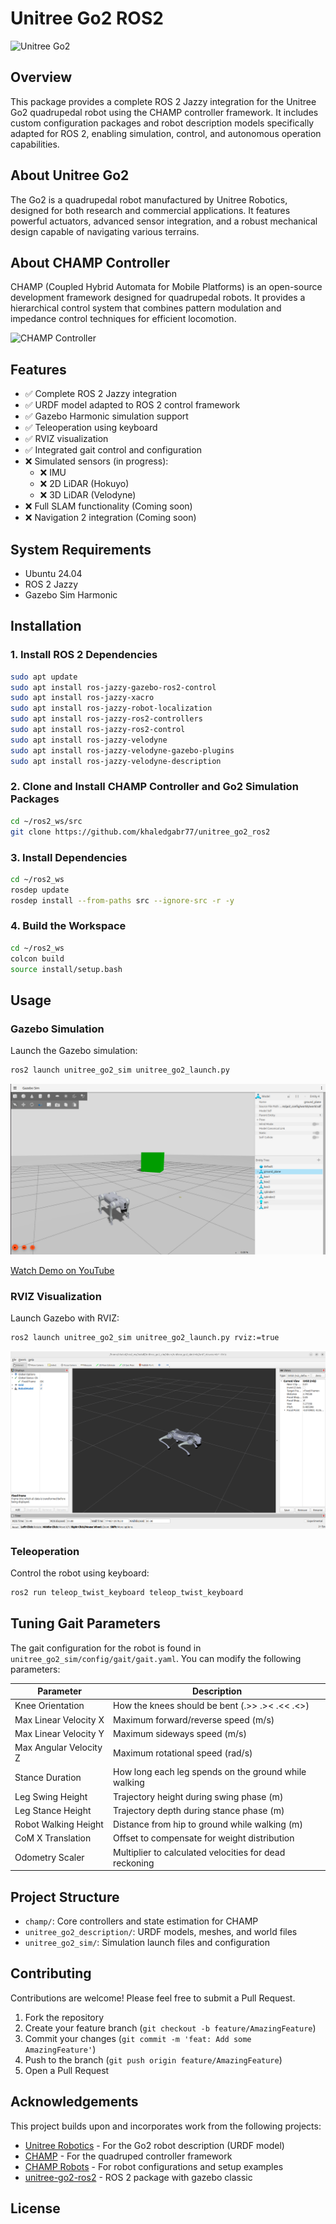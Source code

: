 # Unitree Go2 ROS2

![Unitree Go2](https://oss-global-cdn.unitree.com/static/c487f93e06954100a44fac4442b94d94_288x238.png)

## Overview

This package provides a complete ROS 2 Jazzy integration for the Unitree Go2 quadrupedal robot using the CHAMP controller framework. It includes custom configuration packages and robot description models specifically adapted for ROS 2, enabling simulation, control, and autonomous operation capabilities.

## About Unitree Go2

The Go2 is a quadrupedal robot manufactured by Unitree Robotics, designed for both research and commercial applications. It features powerful actuators, advanced sensor integration, and a robust mechanical design capable of navigating various terrains.

## About CHAMP Controller

CHAMP (Coupled Hybrid Automata for Mobile Platforms) is an open-source development framework designed for quadrupedal robots. It provides a hierarchical control system that combines pattern modulation and impedance control techniques for efficient locomotion.

![CHAMP Controller](https://raw.githubusercontent.com/chvmp/champ/master/docs/images/robots.gif)

## Features

- ✅ Complete ROS 2 Jazzy integration
- ✅ URDF model adapted to ROS 2 control framework
- ✅ Gazebo Harmonic simulation support
- ✅ Teleoperation using keyboard
- ✅ RVIZ visualization
- ✅ Integrated gait control and configuration
- ❌ Simulated sensors (in progress):
  - ❌ IMU
  - ❌ 2D LiDAR (Hokuyo)
  - ❌ 3D LiDAR (Velodyne)
- ❌ Full SLAM functionality (Coming soon)
- ❌ Navigation 2 integration (Coming soon)

## System Requirements

- Ubuntu 24.04
- ROS 2 Jazzy
- Gazebo Sim Harmonic

## Installation

### 1. Install ROS 2 Dependencies

```bash
sudo apt update
sudo apt install ros-jazzy-gazebo-ros2-control
sudo apt install ros-jazzy-xacro
sudo apt install ros-jazzy-robot-localization
sudo apt install ros-jazzy-ros2-controllers
sudo apt install ros-jazzy-ros2-control
sudo apt install ros-jazzy-velodyne
sudo apt install ros-jazzy-velodyne-gazebo-plugins
sudo apt install ros-jazzy-velodyne-description
```

### 2. Clone and Install CHAMP Controller and Go2 Simulation Packages

```bash
cd ~/ros2_ws/src
git clone https://github.com/khaledgabr77/unitree_go2_ros2
```

### 3. Install Dependencies

```bash
cd ~/ros2_ws
rosdep update
rosdep install --from-paths src --ignore-src -r -y
```

### 4. Build the Workspace

```bash
cd ~/ros2_ws
colcon build
source install/setup.bash
```

## Usage

### Gazebo Simulation

Launch the Gazebo simulation:

```bash
ros2 launch unitree_go2_sim unitree_go2_launch.py
```

![Unitree Go2 Simulation](docs/unitree_go2_sim.png)

[Watch Demo on YouTube](https://youtu.be/NUu7TaZhaQM)

### RVIZ Visualization

Launch Gazebo with RVIZ:

```bash
ros2 launch unitree_go2_sim unitree_go2_launch.py rviz:=true
```

![RVIZ Visualization](docs/unitree_go2_vis.png)

### Teleoperation

Control the robot using keyboard:

```bash
ros2 run teleop_twist_keyboard teleop_twist_keyboard
```

## Tuning Gait Parameters

The gait configuration for the robot is found in `unitree_go2_sim/config/gait/gait.yaml`. You can modify the following parameters:

| Parameter | Description |
|-----------|-------------|
| Knee Orientation | How the knees should be bent (.>> .>< .<< .<>) |
| Max Linear Velocity X | Maximum forward/reverse speed (m/s) |
| Max Linear Velocity Y | Maximum sideways speed (m/s) |
| Max Angular Velocity Z | Maximum rotational speed (rad/s) |
| Stance Duration | How long each leg spends on the ground while walking |
| Leg Swing Height | Trajectory height during swing phase (m) |
| Leg Stance Height | Trajectory depth during stance phase (m) |
| Robot Walking Height | Distance from hip to ground while walking (m) |
| CoM X Translation | Offset to compensate for weight distribution |
| Odometry Scaler | Multiplier to calculated velocities for dead reckoning |

## Project Structure

- `champ/`: Core controllers and state estimation for CHAMP
- `unitree_go2_description/`: URDF models, meshes, and world files
- `unitree_go2_sim/`: Simulation launch files and configuration

## Contributing

Contributions are welcome! Please feel free to submit a Pull Request.

1. Fork the repository
2. Create your feature branch (`git checkout -b feature/AmazingFeature`)
3. Commit your changes (`git commit -m 'feat: Add some AmazingFeature'`)
4. Push to the branch (`git push origin feature/AmazingFeature`)
5. Open a Pull Request

## Acknowledgements

This project builds upon and incorporates work from the following projects:

* [Unitree Robotics](https://github.com/unitreerobotics/unitree_ros) - For the Go2 robot description (URDF model)
* [CHAMP](https://github.com/chvmp/champ) - For the quadruped controller framework
* [CHAMP Robots](https://github.com/chvmp/robots) - For robot configurations and setup examples
* [unitree-go2-ros2](https://github.com/anujjain-dev/unitree-go2-ros2) - ROS 2 package with gazebo classic

## License
